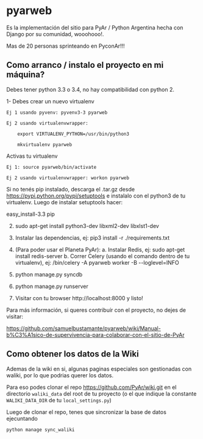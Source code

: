 pyarweb
=======
Es la implementación del sitio para PyAr / Python Argentina hecha con Django
por su comunidad, wooohooo!.

Mas de 20 personas sprinteando en PyconAr!!!


Como arranco / instalo el proyecto en mi máquina?
--------------------------------------------------

Debes tener python 3.3 o 3.4, no hay compatibilidad con python 2.

1- Debes crear un nuevo virtualenv

    Ej 1 usando pyvenv: pyvenv3-3 pyarweb

    Ej 2 usando virtualenvwrapper: 

        export VIRTUALENV_PYTHON=/usr/bin/python3

        mkvirtualenv pyarweb

Activas tu virtualenv

    Ej 1: source pyarweb/bin/activate

    Ej 2 usando virtualenvwrapper: workon pyarweb

Si no tenés pip instalado, descarga el .tar.gz desde https://pypi.python.org/pypi/setuptools
e instalalo con el python3 de tu virtualenv. Luego de instalar setuptools hacer:

easy_install-3.3 pip

2. sudo apt-get install python3-dev libxml2-dev libxlst1-dev

3. Instalar las dependencias, ej: pip3 install -r ./requirements.txt

4. (Para poder usar el Planeta PyAr):
    a. Instalar Redis, ej: sudo apt-get install redis-server
    b. Correr Celery (usando el comando dentro de tu virtualenv), ej: /bin/celery -A pyarweb worker -B --loglevel=INFO

5. python manage.py syncdb

6. python manage.py runserver

7. Visitar con tu browser http://localhost:8000  y listo!

Para más información, si queres contribuír con el proyecto, no dejes de visitar:

https://github.com/samuelbustamante/pyarweb/wiki/Manual-b%C3%A1sico-de-supervivencia-para-colaborar-con-el-sitio-de-PyAr

## Como obtener los datos de la Wiki

Ademas de la wiki en si, algunas paginas especiales son gestionadas con waliki, por lo que podrias querer los datos.

Para eso podes clonar el repo https://github.com/PyAr/wiki.git en el directorio
`waliki_data` del root de tu proyecto (o el que indique la constante `WALIKI_DATA_DIR` de tu `local_settings.py`)

Luego de clonar el repo, tenes que sincronizar la base de datos ejecuntando

```
python manage sync_waliki
```

